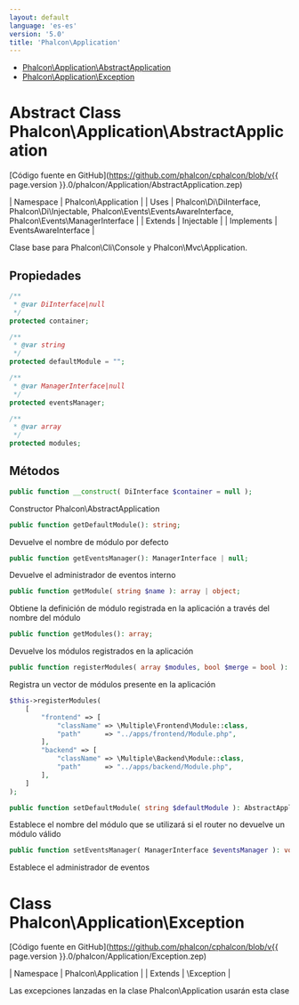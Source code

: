 ```yaml
---
layout: default
language: 'es-es'
version: '5.0'
title: 'Phalcon\Application'
---
```


* [Phalcon\Application\AbstractApplication](#application-abstractapplication)
* [Phalcon\Application\Exception](#application-exception)

<h1 id="application-abstractapplication">Abstract Class Phalcon\Application\AbstractApplication</h1>

[Código fuente en GitHub](https://github.com/phalcon/cphalcon/blob/v{{ page.version }}.0/phalcon/Application/AbstractApplication.zep)

| Namespace | Phalcon\Application | | Uses | Phalcon\Di\DiInterface, Phalcon\Di\Injectable, Phalcon\Events\EventsAwareInterface, Phalcon\Events\ManagerInterface | | Extends | Injectable | | Implements | EventsAwareInterface |

Clase base para Phalcon\Cli\Console y Phalcon\Mvc\Application.


## Propiedades
```php
/**
 * @var DiInterface|null
 */
protected container;

/**
 * @var string
 */
protected defaultModule = "";

/**
 * @var ManagerInterface|null
 */
protected eventsManager;

/**
 * @var array
 */
protected modules;

```

## Métodos

```php
public function __construct( DiInterface $container = null );
```
Constructor Phalcon\AbstractApplication


```php
public function getDefaultModule(): string;
```
Devuelve el nombre de módulo por defecto


```php
public function getEventsManager(): ManagerInterface | null;
```
Devuelve el administrador de eventos interno


```php
public function getModule( string $name ): array | object;
```
Obtiene la definición de módulo registrada en la aplicación a través del nombre del módulo


```php
public function getModules(): array;
```
Devuelve los módulos registrados en la aplicación


```php
public function registerModules( array $modules, bool $merge = bool ): AbstractApplication;
```
Registra un vector de módulos presente en la aplicación

```php
$this->registerModules(
    [
        "frontend" => [
            "className" => \Multiple\Frontend\Module::class,
            "path"      => "../apps/frontend/Module.php",
        ],
        "backend" => [
            "className" => \Multiple\Backend\Module::class,
            "path"      => "../apps/backend/Module.php",
        ],
    ]
);
```


```php
public function setDefaultModule( string $defaultModule ): AbstractApplication;
```
Establece el nombre del módulo que se utilizará si el router no devuelve un módulo válido


```php
public function setEventsManager( ManagerInterface $eventsManager ): void;
```
Establece el administrador de eventos




<h1 id="application-exception">Class Phalcon\Application\Exception</h1>

[Código fuente en GitHub](https://github.com/phalcon/cphalcon/blob/v{{ page.version }}.0/phalcon/Application/Exception.zep)

| Namespace  | Phalcon\Application | | Extends    | \Exception |

Las excepciones lanzadas en la clase Phalcon\Application usarán esta clase

